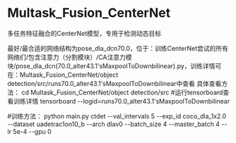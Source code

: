 # Multask_Fusion_CenterNet
多任务特征融合的CenterNet模型，专用于检测动态目标

最好/最合适的网络结构为pose_dla_dcn70.0，位于：训练CenterNet尝试的所有网络们/包含注意力（分割模块）/CA注意力模块/pose_dla_dcn(70.0_alter43.1'sMaxpoolToDownbilinear).py，训练详情可在：Multask_Fusion_CenterNet/object detection/src/runs70.0_alter43.1'sMaxpoolToDownbilinear中查看
具体查看方法：
cd Multask_Fusion_CenterNet/object detection/src
#运行tensorboard查看训练详情
tensorboard --logid=runs70.0_alter43.1'sMaxpoolToDownbilinear

#训练方法：
python main.py ctdet --val_intervals 5 --exp_id coco_dla_1x2.0 --dataset uadetrac1on10_b --arch dlav0 --batch_size 4 --master_batch 4 --lr 5e-4 --gpu 0
